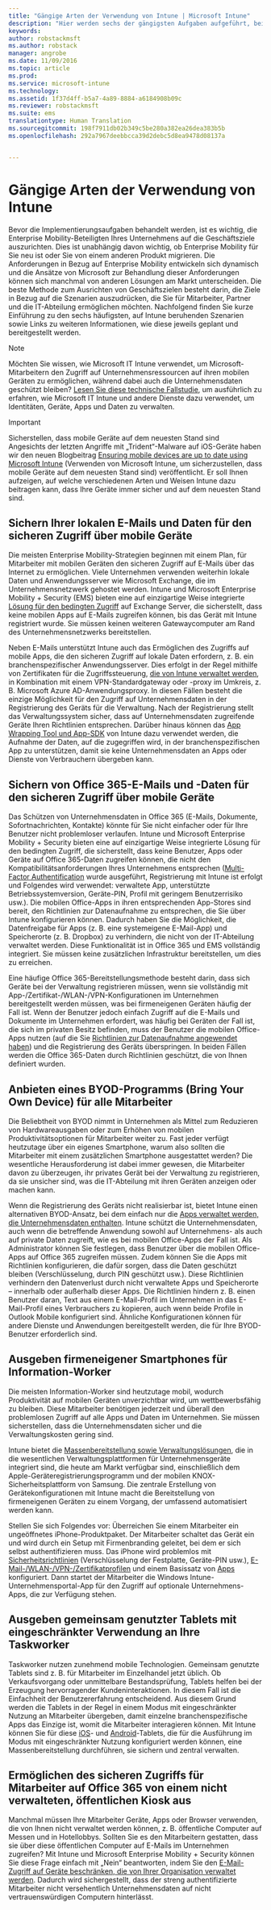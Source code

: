 ```yaml
---
title: "Gängige Arten der Verwendung von Intune | Microsoft Intune"
description: "Hier werden sechs der gängigsten Aufgaben aufgeführt, bei denen Intune behilflich ist."
keywords: 
author: robstackmsft
ms.author: robstack
manager: angrobe
ms.date: 11/09/2016
ms.topic: article
ms.prod: 
ms.service: microsoft-intune
ms.technology: 
ms.assetid: 1f37d4ff-b5a7-4a89-8884-a6184908b09c
ms.reviewer: robstackmsft
ms.suite: ems
translationtype: Human Translation
ms.sourcegitcommit: 198f7911db02b349c5be280a382ea26dea383b5b
ms.openlocfilehash: 292a7967deebbcca39d2debc5d8ea9478d08137a


---
```


# <a name="common-ways-to-use-intune"></a>Gängige Arten der Verwendung von Intune

Bevor die Implementierungsaufgaben behandelt werden, ist es wichtig, die Enterprise Mobility-Beteiligten Ihres Unternehmens auf die Geschäftsziele auszurichten.  Dies ist unabhängig davon wichtig, ob Enterprise Mobility für Sie neu ist oder Sie von einem anderen Produkt migrieren.  Die Anforderungen in Bezug auf Enterprise Mobility entwickeln sich dynamisch und die Ansätze von Microsoft zur Behandlung dieser Anforderungen können sich manchmal von anderen Lösungen am Markt unterscheiden.  Die beste Methode zum Ausrichten von Geschäftszielen besteht darin, die Ziele in Bezug auf die Szenarien auszudrücken, die Sie für Mitarbeiter, Partner und die IT-Abteilung ermöglichen möchten.  Nachfolgend finden Sie kurze Einführung zu den sechs häufigsten, auf Intune beruhenden Szenarien sowie Links zu weiteren Informationen, wie diese jeweils geplant und bereitgestellt werden.

>[!NOTE]
>Möchten Sie wissen, wie Microsoft IT Intune verwendet, um Microsoft-Mitarbeitern den Zugriff auf Unternehmensressourcen auf ihren mobilen Geräten zu ermöglichen, während dabei auch die Unternehmensdaten geschützt bleiben? [Lesen Sie diese technische Fallstudie](https://www.microsoft.com/itshowcase/Article/Content/588), um ausführlich zu erfahren, wie Microsoft IT Intune und andere Dienste dazu verwendet, um Identitäten, Geräte, Apps und Daten zu verwalten.  

>[!IMPORTANT]
>Sicherstellen, dass mobile Geräte auf dem neuesten Stand sind<br>
>Angesichts der letzten Angriffe mit „Trident“-Malware auf iOS-Geräte haben wir den neuen Blogbeitrag [Ensuring mobile devices are up to date using Microsoft Intune](https://blogs.technet.microsoft.com/enterprisemobility/2016/08/26/ensuring-mobile-devices-are-up-to-date-using-microsoft-intune/) (Verwenden von Microsoft Intune, um sicherzustellen, dass mobile Geräte auf dem neuesten Stand sind) veröffentlicht. Er soll Ihnen aufzeigen, auf welche verschiedenen Arten und Weisen Intune dazu beitragen kann, dass Ihre Geräte immer sicher und auf dem neuesten Stand sind.

## <a name="securing-your-onpremises-email-and-data-so-it-can-be-safely-accessed-by-mobile-devices"></a>Sichern Ihrer lokalen E-Mails und Daten für den sicheren Zugriff über mobile Geräte
Die meisten Enterprise Mobility-Strategien beginnen mit einem Plan, für Mitarbeiter mit mobilen Geräten den sicheren Zugriff auf E-Mails über das Internet zu ermöglichen. Viele Unternehmen verwenden weiterhin lokale Daten und Anwendungsserver wie Microsoft Exchange, die im Unternehmensnetzwerk gehostet werden. Intune und Microsoft Enterprise Mobility + Security (EMS) bieten eine auf einzigartige Weise integrierte [Lösung für den bedingten Zugriff](/intune/deploy-use/restrict-access-to-email-and-o365-services-with-microsoft-intune) auf Exchange Server, die sicherstellt, dass keine mobilen Apps auf E-Mails zugreifen können, bis das Gerät mit Intune registriert wurde. Sie müssen keinen weiteren Gatewaycomputer am Rand des Unternehmensnetzwerks bereitstellen.

Neben E-Mails unterstützt Intune auch das Ermöglichen des Zugriffs auf mobile Apps, die den sicheren Zugriff auf lokale Daten erfordern, z. B. ein branchenspezifischer Anwendungsserver.  Dies erfolgt in der Regel mithilfe von Zertifikaten für die Zugriffssteuerung, [die von Intune verwaltet werden](/intune/deploy-use/secure-resource-access-with-certificate-profiles), in Kombination mit einem VPN-Standardgateway oder -proxy im Umkreis, z. B. Microsoft Azure AD-Anwendungsproxy.  In diesen Fällen besteht die einzige Möglichkeit für den Zugriff auf Unternehmensdaten in der Registrierung des Geräts für die Verwaltung.  Nach der Registrierung stellt das Verwaltungssystem sicher, dass auf Unternehmensdaten zugreifende Geräte Ihren Richtlinien entsprechen.  Darüber hinaus können das [App Wrapping Tool und App-SDK](/intune/deploy-use/decide-how-to-prepare-apps-for-mobile-application-management-with-microsoft-intune) von Intune dazu verwendet werden, die Aufnahme der Daten, auf die zugegriffen wird, in der branchenspezifischen App zu unterstützen, damit sie keine Unternehmensdaten an Apps oder Dienste von Verbrauchern übergeben kann.

<!-- Learn more about how to plan and deploy Intune to help secure on-premises email and data. -->

## <a name="securing-your-office-365-email-and-data-so-it-can-be-safely-accessed-by-mobile-devices"></a>Sichern von Office 365-E-Mails und -Daten für den sicheren Zugriff über mobile Geräte
Das Schützen von Unternehmensdaten in Office 365 (E-Mails, Dokumente, Sofortnachrichten, Kontakte) könnte für Sie nicht einfacher oder für Ihre Benutzer nicht problemloser verlaufen. Intune und Microsoft Enterprise Mobility + Security bieten eine auf einzigartige Weise integrierte Lösung für den bedingten Zugriff, die sicherstellt, dass keine Benutzer, Apps oder Geräte auf Office 365-Daten zugreifen können, die nicht den Kompatibilitätsanforderungen Ihres Unternehmens entsprechen ([Multi-Factor Authentification](/intune/deploy-use/protect-windows-devices-with-multi-factor-authentication) wurde ausgeführt, Registrierung mit Intune ist erfolgt und Folgendes wird verwendet: verwaltete App, unterstützte Betriebssystemversion, Geräte-PIN, Profil mit geringem Benutzerrisiko usw.). Die mobilen Office-Apps in ihren entsprechenden App-Stores sind bereit, den Richtlinien zur Datenaufnahme zu entsprechen, die Sie über Intune konfigurieren können. Dadurch haben Sie die Möglichkeit, die Datenfreigabe für Apps (z. B. eine systemeigene E-Mail-App) und Speicherorte (z. B. Dropbox) zu verhindern, die nicht von der IT-Abteilung verwaltet werden.  Diese Funktionalität ist in Office 365 und EMS vollständig integriert.  Sie müssen keine zusätzlichen Infrastruktur bereitstellen, um dies zu erreichen.

Eine häufige Office 365-Bereitstellungsmethode besteht darin, dass sich Geräte bei der Verwaltung registrieren müssen, wenn sie vollständig mit App-/Zertifikat-/WLAN-/VPN-Konfigurationen im Unternehmen bereitgestellt werden müssen, was bei firmeneigenen Geräten häufig der Fall ist.  Wenn der Benutzer jedoch einfach Zugriff auf die E-Mails und Dokumente im Unternehmen erfordert, was häufig bei Geräten der Fall ist, die sich im privaten Besitz befinden, muss der Benutzer die mobilen Office-Apps nutzen (auf die Sie [Richtlinien zur Datenaufnahme angewendet haben](/intune/deploy-use/protect-apps-and-data-with-microsoft-intune)) und die Registrierung des Geräts überspringen.  In beiden Fällen werden die Office 365-Daten durch Richtlinien geschützt, die von Ihnen definiert wurden.

<!-- Learn more about how to plan and deploy Intune to help secure Office 365 email and data. -->

## <a name="offer-a-bring-your-own-device-byod-program-to-all-employees"></a>Anbieten eines BYOD-Programms (Bring Your Own Device) für alle Mitarbeiter
Die Beliebtheit von BYOD nimmt in Unternehmen als Mittel zum Reduzieren von Hardwareausgaben oder zum Erhöhen von mobilen Produktivitätsoptionen für Mitarbeiter weiter zu. Fast jeder verfügt heutzutage über ein eigenes Smartphone, warum also sollten die Mitarbeiter mit einem zusätzlichen Smartphone ausgestattet werden? Die wesentliche Herausforderung ist dabei immer gewesen, die Mitarbeiter davon zu überzeugen, ihr privates Gerät bei der Verwaltung zu registrieren, da sie unsicher sind, was die IT-Abteilung mit ihren Geräten anzeigen oder machen kann.  

Wenn die Registrierung des Geräts nicht realisierbar ist, bietet Intune einen alternativen BYOD-Ansatz, bei dem einfach nur die [Apps verwaltet werden, die Unternehmensdaten enthalten](/intune/deploy-use/protect-apps-and-data-with-microsoft-intune).  Intune schützt die Unternehmensdaten, auch wenn die betreffende Anwendung sowohl auf Unternehmens- als auch auf private Daten zugreift, wie es bei mobilen Office-Apps der Fall ist.  Als Administrator können Sie festlegen, dass Benutzer über die mobilen Office-Apps auf Office 365 zugreifen müssen. Zudem können Sie die Apps mit Richtlinien konfigurieren, die dafür sorgen, dass die Daten geschützt bleiben (Verschlüsselung, durch PIN geschützt usw.).  Diese Richtlinien verhindern den Datenverlust durch nicht verwaltete Apps und Speicherorte – innerhalb oder außerhalb dieser Apps.  Die Richtlinien hindern z. B. einen Benutzer daran, Text aus einem E-Mail-Profil im Unternehmen in das E-Mail-Profil eines Verbrauchers zu kopieren, auch wenn beide Profile in Outlook Mobile konfiguriert sind.  Ähnliche Konfigurationen können für andere Dienste und Anwendungen bereitgestellt werden, die für Ihre BYOD-Benutzer erforderlich sind.

<!-- Learn more about how to plan and deploy Intune to support BYOD.-->

## <a name="issue-corporateowned-phones-to-your-information-workers"></a>Ausgeben firmeneigener Smartphones für Information-Worker
Die meisten Information-Worker sind heutzutage mobil, wodurch Produktivität auf mobilen Geräten unverzichtbar wird, um wettbewerbsfähig zu bleiben.  Diese Mitarbeiter benötigen jederzeit und überall den problemlosen Zugriff auf alle Apps und Daten im Unternehmen.  Sie müssen sicherstellen, dass die Unternehmensdaten sicher und die Verwaltungskosten gering sind.  

Intune bietet die [Massenbereitstellung sowie Verwaltungslösungen](/intune/deploy-use/manage-corporate-owned-devices), die in die wesentlichen Verwaltungsplattformen für Unternehmensgeräte integriert sind, die heute am Markt verfügbar sind, einschließlich dem Apple-Geräteregistrierungsprogramm und der mobilen KNOX-Sicherheitsplattform von Samsung.  Die zentrale Erstellung von Gerätekonfigurationen mit Intune macht die Bereitstellung von firmeneigenen Geräten zu einem Vorgang, der umfassend automatisiert werden kann.  

Stellen Sie sich Folgendes vor: Überreichen Sie einem Mitarbeiter ein ungeöffnetes iPhone-Produktpaket. Der Mitarbeiter schaltet das Gerät ein und wird durch ein Setup mit Firmenbranding geleitet, bei dem er sich selbst authentifizieren muss. Das iPhone wird problemlos mit [Sicherheitsrichtlinien](/intune/deploy-use/manage-settings-and-features-on-your-devices-with-microsoft-intune-policies) (Verschlüsselung der Festplatte, Geräte-PIN usw.), [E-Mail-/WLAN-/VPN-/Zertifikatprofilen](/intune/deploy-use/enable-access-to-company-resources-with-microsoft-intune) und einem Basissatz von [Apps](/intune/deploy-use/add-apps) konfiguriert. Dann startet der Mitarbeiter die Windows Intune-Unternehmensportal-App für den Zugriff auf optionale Unternehmens-Apps, die zur Verfügung stehen.

<!-- Learn more about how to plan and deploy Intune to support corporate owned devices. -->

## <a name="issue-limiteduse-shared-tablets-to-your-task-workers"></a>Ausgeben gemeinsam genutzter Tablets mit eingeschränkter Verwendung an Ihre Taskworker
Taskworker nutzen zunehmend mobile Technologien.  Gemeinsam genutzte Tablets sind z. B. für Mitarbeiter im Einzelhandel jetzt üblich.  Ob Verkaufsvorgang oder unmittelbare Bestandsprüfung, Tablets helfen bei der Erzeugung hervorragender Kundeninteraktionen.  In diesem Fall ist die Einfachheit der Benutzererfahrung entscheidend.  Aus diesem Grund werden die Tablets in der Regel in einem Modus mit eingeschränkter Nutzung an Mitarbeiter übergeben, damit einzelne branchenspezifische Apps das Einzige ist, womit die Mitarbeiter interagieren können.  Mit Intune können Sie für diese [iOS](/intune/deploy-use/ios-policy-settings-in-microsoft-intune#general-configuration-policy-settings)- und [Android](/intune/deploy-use/android-policy-settings-in-microsoft-intune#general-configuration-policy)-Tablets, die für die Ausführung im Modus mit eingeschränkter Nutzung konfiguriert werden können, eine Massenbereitstellung durchführen, sie sichern und zentral verwalten.

<!-- Learn more about how to plan and deploy Intune to support shared tablets. -->

## <a name="enable-your-employees-to-securely-access-office-365-from-an-unmanaged-public-kiosk"></a>Ermöglichen des sicheren Zugriffs für Mitarbeiter auf Office 365 von einem nicht verwalteten, öffentlichen Kiosk aus
Manchmal müssen Ihre Mitarbeiter Geräte, Apps oder Browser verwenden, die von Ihnen nicht verwaltet werden können, z. B. öffentliche Computer auf Messen und in Hotellobbys. Sollten Sie es den Mitarbeitern gestatten, dass sie über diese öffentlichen Computer auf E-Mails im Unternehmen zugreifen? Mit Intune und Microsoft Enterprise Mobility + Security <!--you have choices. The--> können Sie diese Frage einfach mit „Nein“ beantworten, indem Sie den [E-Mail-Zugriff auf Geräte beschränken, die von Ihrer Organisation verwaltet werden](/intune/deploy-use/restrict-access-to-email-and-o365-services-with-microsoft-intune).  <!-- Alternatively, you can choose to allow limited access to these untrusted computers by requiring multi-factor authentication and only allowing browser access (Outlook Web Access) in a mode where files cannot be downloaded (e.g. email attachments).-->  Dadurch wird sichergestellt, dass der streng authentifizierte Mitarbeiter nicht versehentlich Unternehmensdaten auf nicht vertrauenswürdigen Computern hinterlässt.

<!-- Learn more about how to plan and deploy Intune to support kiosks. -->



<!--HONumber=Nov16_HO2-->


